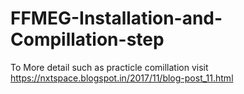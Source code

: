 # FFMEG-Installation-and-Compillation-step
To More detail such as practicle comillation visit https://nxtspace.blogspot.in/2017/11/blog-post_11.html
